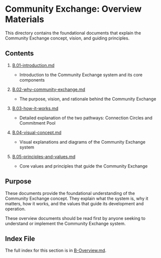 # Community Exchange: Overview Materials

This directory contains the foundational documents that explain the Community Exchange concept, vision, and guiding principles.

## Contents

1. [B.01-introduction.md](/notes/ics/ccc/v0.2/B-Overview/B.01-introduction.md)
   - Introduction to the Community Exchange system and its core components

2. [B.02-why-community-exchange.md](/notes/ics/ccc/v0.2/B-Overview/B.02-why-community-exchange.md)
   - The purpose, vision, and rationale behind the Community Exchange

3. [B.03-how-it-works.md](/notes/ics/ccc/v0.2/B-Overview/B.03-how-it-works.md)
   - Detailed explanation of the two pathways: Connection Circles and Commitment Pool

4. [B.04-visual-concept.md](/notes/ics/ccc/v0.2/B-Overview/B.04-visual-concept.md)
   - Visual explanations and diagrams of the Community Exchange system

5. [B.05-principles-and-values.md](/notes/ics/ccc/v0.2/B-Overview/B.05-principles-and-values.md)
   - Core values and principles that guide the Community Exchange

## Purpose

These documents provide the foundational understanding of the Community Exchange concept. They explain what the system is, why it matters, how it works, and the values that guide its development and operation.

These overview documents should be read first by anyone seeking to understand or implement the Community Exchange system.

## Index File

The full index for this section is in [B-Overview.md](/notes/ics/ccc/v0.2/B-Overview/B-Overview.md).